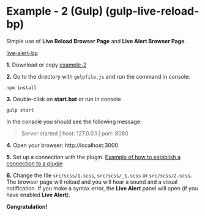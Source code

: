 # Example - 2 (Gulp) (gulp-live-reload-bp)

Simple use of **Live Reload Browser Page** and **Live Alert Browser Page**.

[live-alert-bp](https://github.com/Yuriy-Svetlov/live-alert-bp)

**1.** Download or copy [example-2](https://github.com/Yuriy-Svetlov/gulp-live-reload-bp/tree/main/examples/2)

**2.** Go to the directory with `gulpfile.js` and run the command in console: 

```shell
npm install
```

**3.** Double-clisk on **start.bat** or run in console 

```shell
gulp start
```
In the console you should see the following message:

> Server started | host: 127.0.0.1 | port: 8080

**4.** 
Open your browser: http://localhost:3000


**5.** Set up a connection with the plugin. [Example of how to establish a connection to a plugin](https://github.com/Yuriy-Svetlov/live-reload-bp/tree/main/documentation/examples/%D1%81onnect_to_server)


**6.** Change the file `src/scss/1.scss`, `src/scss/_1.scss` or `src/scss/2.scss`. The browser page will reload and you will hear a sound and a visual notification. If you make a syntax error, the **Live Alert** panel will open (if you have enabled **Live Alert**).

**Congratulation!**
